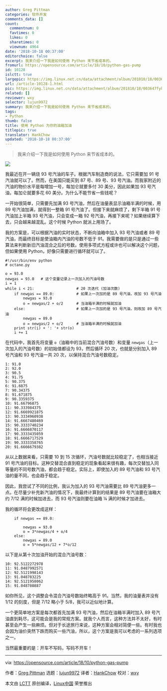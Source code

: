 ```yaml
---
author: Greg Pittman
categories: 软件开发
comments_data: []
count:
  commentnum: 0
  favtimes: 0
  likes: 0
  sharetimes: 0
  viewnum: 4964
date: '2018-10-18 00:37:00'
editorchoice: false
excerpt: 我来介绍一下我是如何使用 Python 来节省成本的。
fromurl: https://opensource.com/article/18/10/python-gas-pump
id: 10128
islctt: true
largepic: https://img.linux.net.cn/data/attachment/album/201810/18/003647fykfkj2p2kc57ezx.jpg
url: /article-10128-1.html
pic: https://img.linux.net.cn/data/attachment/album/201810/18/003647fykfkj2p2kc57ezx.jpg.thumb.jpg
related: []
reviewer: wxy
selector: lujun9972
summary: 我来介绍一下我是如何使用 Python 来节省成本的。
tags:
- Python
thumb: false
title: 使用 Python 为你的油箱加油
titlepic: true
translator: HankChow
updated: '2018-10-18 00:37:00'
---
```



> 
> 我来介绍一下我是如何使用 Python 来节省成本的。
> 
> 
> 


![](/data/attachment/album/201810/18/003647fykfkj2p2kc57ezx.jpg)


我最近在开一辆烧 93 号汽油的车子。根据汽车制造商的说法，它只需要加 91 号汽油就可以了。然而，在美国只能买到 87 号、89 号、93 号汽油。而我家附近的汽油的物价水平是每增加一号，每加仑就要多付 30 美分，因此如果加 93 号汽油，每加仑就要多花 60 美分。为什么不能节省一些钱呢？


一开始很简单，只需要先加满 93 号汽油，然后在油量表显示油箱半满的时候，用 89 号汽油加满，就得到一整箱 91 号汽油了。但接下来就麻烦了，剩下半箱 91 号汽油加上半箱 93 号汽油，只会变成一箱 92 号汽油，再接下来呢？如果继续算下去，只会越来越混乱。这个时候 Python 就派上用场了。


我的方案是，可以根据汽油的实时状态，不断向油箱中加入 93 号汽油或者 89 号汽油，而最终目标是使油箱内汽油的号数不低于 91。我需要做的是只是通过一些算法来判断新旧汽油混合之后的号数。使用多项式方程或许也可以解决这个问题，但如果使用 Python，好像只需要进行循环就可以了。



```
#!/usr/bin/env python
# octane.py

o = 93.0
newgas = 93.0   # 这个变量记录上一次加入的汽油号数
i = 1
while i < 21:                   # 20 次迭代 (加油次数)
    if newgas == 89.0:          # 如果上一次加的是 89 号汽油，改加 93 号汽油
        newgas = 93.0
        o = newgas/2 + o/2      # 当油箱半满的时候就加油
    else:                       # 如果上一次加的是 93 号汽油，则改加 89 号汽油
        newgas = 89.0
        o = newgas/2 + o/2      # 当油箱半满的时候就加油
    print str(i) + ': '+ str(o)
    i += 1
```

在代码中，我首先将变量 `o`（油箱中的当前混合汽油号数）和变量 `newgas`（上一次加入的汽油号数）的初始值都设为 93，然后循环 20 次，也就是分别加入 89 号汽油和 93 号汽油一共 20 次，以保持混合汽油号数稳定。



```
1: 91.0
2: 92.0
3: 90.5
4: 91.75
5: 90.375
6: 91.6875
7: 90.34375
8: 91.671875
9: 90.3359375
10: 91.66796875
11: 90.333984375
12: 91.6669921875
13: 90.3334960938
14: 91.6667480469
15: 90.3333740234
16: 91.6666870117
17: 90.3333435059
18: 91.6666717529
19: 90.3333358765
20: 91.6666679382
```

从以上数据来看，只需要 10 到 15 次循环，汽油号数就比较稳定了，也相当接近 91 号汽油的目标。这种交替混合直到稳定的现象看起来很有趣，每次交替加入同等量的不同号数汽油，都会趋于稳定。实际上，即使加入的 89 号汽油和 93 号汽油的量不同，也会趋于稳定。


因此，我尝试了不同的比例，我认为加入的 93 号汽油需要比 89 号汽油更多一点。在尽量少补充新汽油的情况下，我最终计算到的结果是 89 号汽油要在油箱大约 7/12 满的时候加进去，而 93 号汽油则要在油箱 ¼ 满的时候才加进去。


我的循环将会更改成这样：



```
    if newgas == 89.0:            
                                 
        newgas = 93.0
        o = 3*newgas/4 + o/4      
    else:                        
        newgas = 89.0
        o = 5*newgas/12 + 7*o/12
```

以下是从第十次加油开始的混合汽油号数：



```
10: 92.5122272978
11: 91.0487992571
12: 92.5121998143
13: 91.048783225
14: 92.5121958062
15: 91.048780887
```

如你所见，这个调整会令混合汽油号数始终略高于 91。当然，我的油量表并没有 1/12 的刻度，但是 7/12 略小于 5/8，我可以近似地计算。


一个更简单地方案是每次都首先加满 93 号汽油，然后在油箱半满时加入 89 号汽油直到耗尽，这可能会是我的常规方案。就我个人而言，这种方法并不太好，有时甚至会产生一些麻烦。但对于长途旅行来说，这种方案会相对简便一些。有时我也会因为油价突然下跌而购买一些汽油，所以，这个方案是我可以考虑的一系列选项之一。


当然最重要的是：开车不写码，写码不开车！




---


via: <https://opensource.com/article/18/10/python-gas-pump>


作者：[Greg Pittman](https://opensource.com/users/greg-p) 选题：[lujun9972](https://github.com/lujun9972) 译者：[HankChow](https://github.com/HankChow) 校对：[wxy](https://github.com/wxy)


本文由 [LCTT](https://github.com/LCTT/TranslateProject) 原创编译，[Linux中国](https://linux.cn/) 荣誉推出